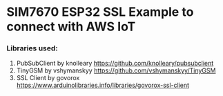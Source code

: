 # SIM7670 ESP32 SSL Example to connect with AWS IoT

### Libraries used:
1. PubSubClient by knolleary <https://github.com/knolleary/pubsubclient>
2. TinyGSM by vshymanskyy <https://github.com/vshymanskyy/TinyGSM>
3. SSL Client by govorox <https://www.arduinolibraries.info/libraries/govorox-ssl-client>


